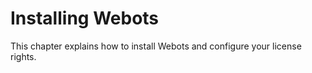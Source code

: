 # Installing Webots

This chapter explains how to install Webots and configure your license rights.

